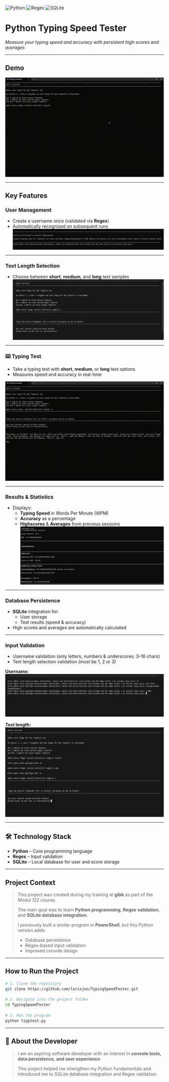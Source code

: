 ![Python](https://img.shields.io/badge/Python-3776AB?style=for-the-badge&logo=python&logoColor=white)
![Regex](https://img.shields.io/badge/Regex-FF9800?style=for-the-badge)
![SQLite](https://img.shields.io/badge/SQLite-07405E?style=for-the-badge&logo=sqlite&logoColor=white)

# Python Typing Speed Tester
*Measure your typing speed and accuracy with persistent high scores and averages*



---

## Demo

![Typing Speed Tester Demo](assets/demo.gif)

---

## Key Features

### User Management
- Create a username once (validated via **Regex**)
- Automatically recognized on subsequent runs  
![Username Creation](assets/screenshot-username.png)

---

### Text Length Selection
- Choose between **short**, **medium**, and **long** text samples  
![Text Length Selection](assets/screenshot-length.png)

---

### ⌨️ Typing Test
- Take a typing test with **short**, **medium**, or **long** text options
- Measures speed and accuracy in real-time

![Typing Test](assets/typing.gif)

---

### Results & Statistics
- Displays:
  - **Typing Speed** in Words Per Minute (WPM)
  - **Accuracy** as a percentage
  - **Highscores** & **Averages** from previous sessions  
![Results](assets/screenshot-results.png)

---

### Database Persistence
- **SQLite** integration for:
  - User storage
  - Test results (speed & accuracy)
- High scores and averages are automatically calculated  

---

### Input Validation
- Username validation (only letters, numbers & underscores; 3–16 chars)
- Text length selection validation (must be 1, 2 or 3)

**Username:**
![Screenshot of validation for username](assets/screenshot-validation-username.png)

**Text length:**
![Screenshot of validation for text length selection](assets/screenshot-validation-length.png)

---

## 🛠 Technology Stack

- **Python** – Core programming language  
- **Regex** – Input validation  
- **SQLite** – Local database for user and score storage  

---

## Project Context

> This project was created during my training at **gibb** as part of the *Modul 122* course.  
>  
> The main goal was to learn **Python programming**, **Regex validation**, and **SQLite database integration**.  
>  
> I previously built a similar program in **PowerShell**, but this Python version adds:
> - Database persistence
> - Regex-based input validation
> - Improved console design  

---

## How to Run the Project

```bash
# 1. Clone the repository
git clone https://github.com/lorisjon/TypingSpeedTester.git

# 2. Navigate into the project folder
cd TypingSpeedTester

# 3. Run the program
python tipptest.py
```

---

## 👤 About the Developer

> I am an aspiring software developer with an interest in **console tools, data persistence, and user experience**.  
>  
> This project helped me strengthen my Python fundamentals and introduced me to SQLite database integration and Regex validation.  
>  
<!-- > 🔗 [View my Portfolio](https://your-portfolio-url.com) -->
